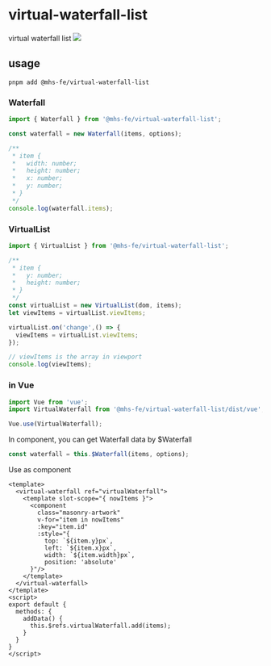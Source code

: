 # virtual-waterfall-list
virtual waterfall list
<img src="https://Senasiko.github.io/images/virtual-waterfall.gif">
## usage
```
pnpm add @mhs-fe/virtual-waterfall-list
```
### Waterfall
```typescript
import { Waterfall } from '@mhs-fe/virtual-waterfall-list';

const waterfall = new Waterfall(items, options);

/**
 * item {
 * 	 width: number;
 *	 height: number;
 *	 x: number;
 *	 y: number;
 * }
 */
console.log(waterfall.items);
```
### VirtualList
```typescript
import { VirtualList } from '@mhs-fe/virtual-waterfall-list';

/**
 * item {
 *   y: number;
 *   height: number;
 * }
 */
const virtualList = new VirtualList(dom, items);
let viewItems = virtualList.viewItems;

virtualList.on('change',() => {
  viewItems = virtualList.viewItems;
});

// viewItems is the array in viewport
console.log(viewItems);
```
### in Vue
```javascript
import Vue from 'vue';
import VirtualWaterfall from '@mhs-fe/virtual-waterfall-list/dist/vue';

Vue.use(VirtualWaterfall);
```
In component, you can get Waterfall data by $Waterfall
```javascript
const waterfall = this.$Waterfall(items, options);
```
Use as component
```
<template>
  <virtual-waterfall ref="virtualWaterfall">
    <template slot-scope="{ nowItems }">
      <component
        class="masonry-artwork"
        v-for="item in nowItems"
        :key="item.id"
        :style="{
          top: `${item.y}px`,
          left: `${item.x}px`,
          width: `${item.width}px`,
          position: 'absolute'
      }"/>
    </template>
  </virtual-waterfall>
</template>
<script>
export default {
  methods: {
    addData() {
      this.$refs.virtualWaterfall.add(items);
    }
  }
}
</script>
```
